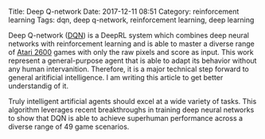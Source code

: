 Title: Deep Q-network
Date: 2017-12-11 08:51
Category: reinforcement learning
Tags: dqn, deep q-network, reinforcement learning, deep learning

Deep Q-network ([DQN][1]) is a DeepRL system which combines deep neural networks
with reinforcement learning and is able to master a diverse range of
[Atari 2600][3] games with only the raw pixels and score as input.
This work represent a general-purpose agent that is able to adapt its
behavior without any human intervanition.
Therefore, it is a major technical step forward to general aritificial
intelligence.
I am writing this article to get better understandig of it.

[1]: https://deepmind.com/research/dqn/ (DeepMind Blog Post)
[2]: https://www.youtube.com/watch?v=xN1d3qHMIEQ (Inside DeepMind Video)
[3]: https://en.wikipedia.org/wiki/Atari_2600 (Atari 2600 Wikipedia)

Truly intelligent artificial agents should excel at a wide variety of tasks.
This algorithm leverages recent breakthroughs in training deep neural networks
to show that DQN is able to achieve superhuman performance across a diverse
range of 49 game scenarios.
